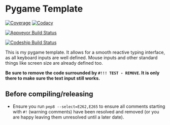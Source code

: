 # Pygame Template

[![Coverage][coverage-image]][coverage-url]
[![Codacy][codacy-image]][codacy-url]

[![Appveyor Build Status][appveyor-image]][appveyor-url]

[![Codeship Build Status][codeship-image]][codeship-url]

This is my pygame template. It allows for a smooth reactive typing interface, as all keyboard inputs are well defined. Mouse inputs and other standard things like screen size are already defined too.

**Be sure to remove the code surrounded by `#!!! TEST - REMOVE`. It is only there to make sure the text input still works.**

## Before compiling/releasing
- Ensure you run `pep8 --select=E262,E265` to ensure all comments starting with `#!` (warning comments) have been resolved and removed (or you are happy leaving them unresolved until a later date).

[appveyor-image]: https://ci.appveyor.com/api/projects/status/ex4iedu3u9hdae2w/branch/master?svg=true
[appveyor-url]: https://ci.appveyor.com/project/AndyDeany/pygame-template
[codeship-image]: https://app.codeship.com/projects/486535b0-a44a-0134-b91e-463a26eaa663/status?branch=master
[codeship-url]: https://app.codeship.com/projects/190482
[coverage-image]: https://api.codacy.com/project/badge/Coverage/8767091123c14b6a90ec5902069b4c9e
[coverage-url]: https://www.codacy.com/app/AndyDeany/pygame-template?utm_source=github.com&utm_medium=referral&utm_content=AndyDeany/pygame-template&utm_campaign=Badge_Coverage
[codacy-image]: https://api.codacy.com/project/badge/Grade/8767091123c14b6a90ec5902069b4c9e
[codacy-url]: https://www.codacy.com/app/AndyDeany/pygame-template?utm_source=github.com&amp;utm_medium=referral&amp;utm_content=AndyDeany/pygame-template&amp;utm_campaign=Badge_Grade

